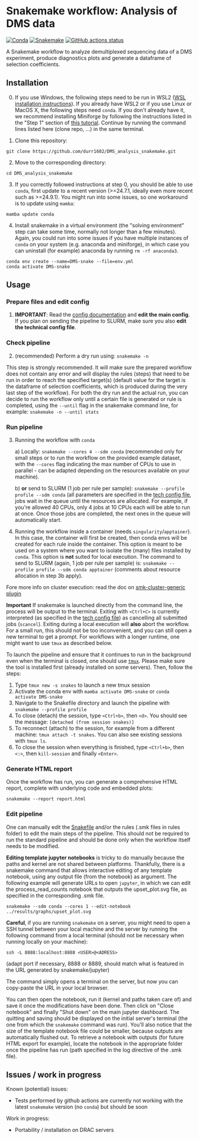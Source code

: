 # Snakemake workflow: Analysis of DMS data

[![Conda](https://img.shields.io/badge/conda-≥24.9.1-brightgreen.svg)](https://github.com/conda/conda)
[![Snakemake](https://img.shields.io/badge/snakemake-≥8.23.2-brightgreen.svg)](https://snakemake.github.io)
[![GitHub actions status](https://github.com/durr1602/DMS_analysis_snakemake/workflows/Tests/badge.svg?branch=main)](https://github.com/durr1602/DMS_analysis_snakemake/actions?query=branch%3Amain+workflow%3ATests)


A Snakemake workflow to analyze demultiplexed sequencing data of a DMS experiment, produce diagnostics plots and generate a dataframe of selection coefficients.

## Installation

0. If you use Windows, the following steps need to be run in WSL2 ([WSL installation instructions](https://learn.microsoft.com/en-us/windows/wsl/install)). If you already have WSL2 or if you use Linux or MacOS X, the following steps need `conda`. If you don't already have it, we recommend installing Miniforge by following the instructions listed in the "Step 1" section of [this tutorial](https://snakemake.readthedocs.io/en/stable/tutorial/setup.html#step-1-installing-miniforge). Continue by running the command lines listed here (clone repo, ...) in the same terminal.

1. Clone this repository:
```
git clone https://github.com/durr1602/DMS_analysis_snakemake.git
```
2. Move to the corresponding directory:
```
cd DMS_analysis_snakemake
```
3. If you correctly followed instructions at step 0, you should be able to use `conda`, first update to a recent version (>=24.7.1, ideally even more recent such as >=24.9.1). You might run into some issues, so one workaround is to update using `mamba`:
```
mamba update conda
```

4. Install snakemake in a virtual environment (the "solving environment" step can take some time, normally not longer than a few minutes). Again, you could run into some issues if you have multiple instances of `conda` on your system (e.g. anaconda and miniforge), in which case you can uninstall (for example) anaconda by running `rm -rf anaconda3`.
```
conda env create --name=DMS-snake --file=env.yml
conda activate DMS-snake
```

## Usage

### Prepare files and edit config
1. **IMPORTANT**: Read the [config documentation](config/README.md) and **edit the main config**. If you plan on sending the pipeline to SLURM, make sure you also **edit the technical config file**.

### Check pipeline
2. (recommended) Perform a dry run using: `snakemake -n`

This step is strongly recommended. It will make sure the prepared workflow does not contain any error and will display the rules (steps) that need to be run in order to reach the specified target(s) (default value for the target is the dataframe of selection coefficients, which is produced during the very last step of the workflow). For both the dry run and the actual run, you can decide to run the workflow only until a certain file is generated or rule is completed, using the `--until` flag in the snakemake command line, for example: `snakemake -n --until stats`

### Run pipeline
3. Running the workflow with `conda`

    a) Locally: `snakemake --cores 4 --sdm conda` (recommended only for small steps or to run the workflow on the provided example dataset, with the `--cores` flag indicating the max number of CPUs to use in parallel - can be adapted depending on the resources available on your machine).
    
    b) **or** send to SLURM (1 job per rule per sample): `snakemake --profile profile --sdm conda` (all parameters are specified in the [tech config file](profile/config.v8+.yaml), jobs wait in the queue until the resources are allocated. For example, if you're allowed 40 CPUs, only 4 jobs at 10 CPUs each will be able to run at once. Once those jobs are completed, the next ones in the queue will automatically start.

4. Running the workflow inside a container (needs `singularity`/`apptainer`). In this case, the container will first be created, then conda envs will be created for each rule inside the container. This option is meant to be used on a system where you want to isolate the (many) files installed by `conda`. This option is **not** suited for local execution. The command to send to SLURM (again, 1 job per rule per sample) is: `snakemake --profile profile --sdm conda apptainer` (comments about resource allocation in step 3b apply).

Fore more info on cluster execution: read the doc on [smk-cluster-generic plugin](https://github.com/jdblischak/smk-simple-slurm/tree/main)

**Important** If snakemake is launched directly from the command line, the process will be output to the terminal. Exiting with `<Ctrl+C>` is currently interpreted (as specified in the [tech config file](profile/config.v8+.yaml)) as cancelling all submitted jobs (`scancel`). Exiting during a local execution will **also** abort the workflow. For a small run, this should not be too inconvenient, and you can still open a new terminal to get a prompt. For workflows with a longer runtime, one might want to use `tmux` as described below.

To launch the pipeline and ensure that it continues to run in the background even when the terminal is closed, one should use [`tmux`](https://github.com/tmux/tmux/wiki/Getting-Started). Please make sure the tool is installed first (already installed on some servers). Then, follow the steps:
1. Type `tmux new -s snakes` to launch a new tmux session
2. Activate the conda env with `mamba activate DMS-snake` or `conda activate DMS-snake`
3. Navigate to the Snakefile directory and launch the pipeline with `snakemake --profile profile`
4. To close (detach) the session, type `<Ctrl+b>`, then `<d>`. You should see the message: `[detached (from session snakes)]`
5. To reconnect (attach) to the session, for example from a different machine: `tmux attach -t snakes`. You can also see existing sessions with `tmux ls`.
6. To close the session when everything is finished, type `<Ctrl+b>`, then `<:>`, then `kill-session` and finally `<Enter>`.

### Generate HTML report

Once the workflow has run, you can generate a comprehensive HTML report, complete with underlying code and embedded plots:
```
snakemake --report report.html
```

### Edit pipeline
One can manually edit the [Snakefile](workflow/Snakefile) and/or the rules (.smk files in rules folder) to edit the main steps of the pipeline. This should not be required to run the standard pipeline and should be done only when the workflow itself needs to be modified.
    
**Editing template jupyter notebooks** is tricky to do manually because the paths and kernel are not shared between platforms. Thankfully, there is a snakemake command that allows interactive editing of any template notebook, using any output file (from the notebook) as argument. The following example will generate URLs to open `jupyter`, in which we can edit the process_read_counts notebook that outputs the upset_plot.svg file, as specified in the corresponding .smk file.

```
snakemake --sdm conda --cores 1 --edit-notebook ../results/graphs/upset_plot.svg
```

**Careful**, if you are running `snakemake` on a server, you might need to open a SSH tunnel between your local machine and the server by running the following command from a local terminal (should not be necessary when running locally on your machine):
```  
ssh -L 8888:localhost:8888 <USER>@<ADRESS>
```
(adapt port if necessary, 8888 or 8889, should match what is featured in the URL generated by snakemake/jupyter)

The command simply opens a terminal on the server, but now you can copy-paste the URL in your local browser.
    
You can then open the notebook, run it (kernel and paths taken care of) and save it once the modifications have been done. Then click on "Close notebook" and finally "Shut down" on the main jupyter dashboard. The quitting and saving should be displayed on the initial server's terminal (the one from which the `snakemake` command was run). You'll also notice that the size of the template notebook file could be smaller, because outputs are automatically flushed out. To retrieve a notebook with outputs (for future HTML export for example), locate the notebook in the appropriate folder once the pipeline has run (path specified in the log directive of the .smk file).

## Issues / work in progress

Known (potential) issues:
* Tests performed by github actions are currently not working with the latest `snakemake` version (no `conda`) but should be soon

Work in progress:
* Portability / installation on DRAC servers
